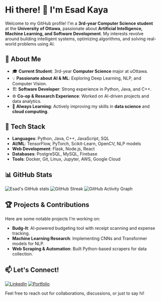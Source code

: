 # Hi there! 👋 I'm Esad Kaya

Welcome to my GitHub profile! I'm a **3rd-year Computer Science student** at the **University of Ottawa**, passionate about **Artificial Intelligence, Machine Learning, and Software Development**. My interests revolve around building intelligent systems, optimizing algorithms, and solving real-world problems using AI.

## 🚀 About Me
- 🎓 **Current Student**: 3rd-year **Computer Science** major at uOttawa.
- 💡 **Passionate about AI & ML**: Exploring Deep Learning, NLP, and Computer Vision.
- 🏗️ **Software Developer**: Strong experience in Python, Java, and C++.
- ⚙️ **Co-op & Research Experience**: Worked on AI-driven projects and data analytics.
- 🧠 **Always Learning**: Actively improving my skills in **data science** and **cloud computing**.

## 🔧 Tech Stack
- **Languages**: Python, Java, C++, JavaScript, SQL
- **AI/ML**: TensorFlow, PyTorch, Scikit-Learn, OpenCV, NLP models
- **Web Development**: Flask, Node.js, React
- **Databases**: PostgreSQL, MySQL, Firebase
- **Tools**: Docker, Git, Linux, Jupyter, AWS, Google Cloud

## 📊 GitHub Stats
![Esad's GitHub stats](https://github-readme-stats.vercel.app/api?username=Integer-Conversion-Error&show_icons=true&theme=dark)
![GitHub Streak](https://github-readme-streak-stats.herokuapp.com/?user=Integer-Conversion-Error&theme=dark)
![GitHub Activity Graph](https://github-readme-activity-graph.vercel.app/graph?username=Integer-Conversion-Error&theme=github-dark)



## 🏆 Projects & Contributions
Here are some notable projects I'm working on:
- **Budg-It**: AI-powered budgeting tool with receipt scanning and expense tracking.
- **Machine Learning Research**: Implementing CNNs and Transformer models for NLP.
- **Web Scraping & Automation**: Built Python-based scrapers for data collection.

## 📫 Let's Connect!
[![LinkedIn](https://img.shields.io/badge/LinkedIn-blue?style=flat&logo=linkedin)](https://www.linkedin.com/in/esad-kaya-28b400215/)
[![Portfolio](https://img.shields.io/badge/Portfolio-Website-orange)](https://github.com/Integer-Conversion-Error)

Feel free to reach out for collaborations, discussions, or just to say hi!

